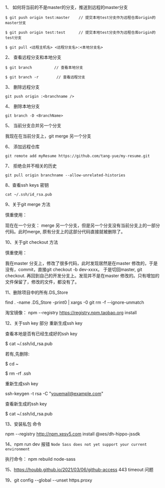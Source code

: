 1、 如何将当前的不是master的分支，推送到远程的master分支

```
$ git push origin test:master    // 提交本地test分支作为远程仓库origin的master分支

$ git push origin test:test      // 提交本地test分支作为远程仓库origin的test分支

$ git pull <远程主机名> <远程分支名>:<本地分支名>
```

2、 查看远程分支和本地分支

```
$ git branch          // 查看本地分支

$ git branch -r        // 查看远程分支
```
3、 删除远程分支

```
git push origin :<branchname />
```

4、 删除本地分支

`git branch -D <BranchName>`

5、  当前分支合并另一个分支

我现在在当前分支上，git merge 另一个分支

6、 添加远程仓库

`git remote add myResume https://github.com/tang-yue/my-resume.git`

7、 拒绝合并不相关的历史

`git pull origin branchname --allow-unrelated-histories`

8、查看ssh keys 密钥

`cat ~/.ssh/id_rsa.pub`

9、关于git merge 方法

慎重使用：

现在在一个分支： merge 另一个分支，但是另一个分支没有当前分支上的一部分代码。此时merge, 原有分支上的这部分代码直接就被删除了。

10、关于git checkout 方法

慎重使用：

我在master 分支上，修改了很多代码，此时发现居然是在master 修改的，于是没有，commit，直接git checkout -b dev-xxxx。
于是切回master, git checkout. 再回到自己的开发分支上。发现并不是在master 修改的。只有增加的文件保留了，修改的文件，都没有了。


11、删除项目中的所有.DS_Store

find . -name .DS_Store -print0 | xargs -0 git rm -f --ignore-unmatch


淘宝镜像： npm --registry https://registry.npm.taobao.org install

12、关于ssh key 部分  重新生成ssh key

查看本地是否有已经生成好的ssh key

$ cat ~/.ssh/id_rsa.pub

若有,先删除:

$ cd ~

$ rm -rf .ssh

重新生成ssh key

ssh-keygen -t rsa -C "youemail@example.com"

查看新生成的ssh key

$ cat ~/.ssh/id_rsa.pub

13、安装私包 命令

npm --registry http://npm.xesv5.com  install @xes/dh-hippo-jssdk

14、npm run dev 报错 `Node Sass does not yet support your current environment`

执行命令： npm rebuild node-sass

15、https://houbb.github.io/2021/03/06/github-access  443 timeout 问题

19、git config --global --unset https.proxy
